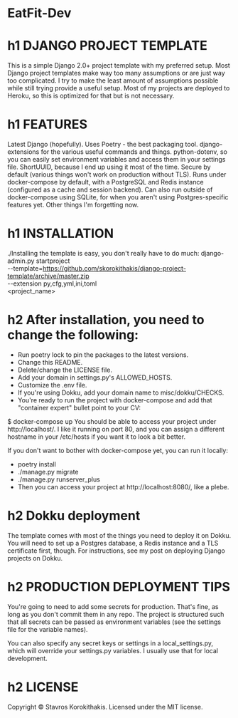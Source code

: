 # EatFit-Dev
# h1 DJANGO PROJECT TEMPLATE

This is a simple Django 2.0+ project template with my preferred setup. Most Django project templates make way too many assumptions or are just way too complicated. I try to make the least amount of assumptions possible while still trying provide a useful setup. Most of my projects are deployed to Heroku, so this is optimized for that but is not necessary.

# h1 FEATURES

Latest Django (hopefully).
Uses Poetry - the best packaging tool.
django-extensions for the various useful commands and things.
python-dotenv, so you can easily set environment variables and access them in your settings file.
ShortUUID, because I end up using it most of the time.
Secure by default (various things won't work on production without TLS).
Runs under docker-compose by default, with a PostgreSQL and Redis instance (configured as a cache and session backend).
Can also run outside of docker-compose using SQLite, for when you aren't using Postgres-specific features yet.
Other things I'm forgetting now.


# h1 INSTALLATION

./Installing the template is easy, you don't really have to do much:
django-admin.py startproject \
  --template=https://github.com/skorokithakis/django-project-template/archive/master.zip \
  --extension py,cfg,yml,ini,toml \
  <project_name>

# h2 After installation, you need to change the following:

* Run poetry lock to pin the packages to the latest versions.
* Change this README.
* Delete/change the LICENSE file.
* Add your domain in settings.py's ALLOWED_HOSTS.
* Customize the .env file.
* If you're using Dokku, add your domain name to misc/dokku/CHECKS.
* You're ready to run the project with docker-compose and add that "container expert" bullet point to your CV:

$ docker-compose up
You should be able to access your project under http://localhost/. I like it running on port 80, and you can assign a different hostname in your /etc/hosts if you want it to look a bit better.

If you don't want to bother with docker-compose yet, you can run it locally:

* poetry install
* ./manage.py migrate
* ./manage.py runserver_plus
* Then you can access your project at http://localhost:8080/, like a plebe.

# h2 Dokku deployment

The template comes with most of the things you need to deploy it on Dokku. You will need to set up a Postgres database, a Redis instance and a TLS certificate first, though. For instructions, see my post on deploying Django projects on Dokku.

# h2 PRODUCTION DEPLOYMENT TIPS

You're going to need to add some secrets for production. That's fine, as long as you don't commit them in any repo. The project is structured such that all secrets can be passed as environment variables (see the settings file for the variable names).

You can also specify any secret keys or settings in a local_settings.py, which will override your settings.py variables. I usually use that for local development.

# h2 LICENSE
Copyright © Stavros Korokithakis. Licensed under the MIT license.
